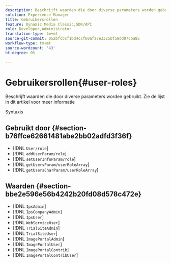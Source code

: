 ```yaml
---
description: Beschrijft waarden die door diverse parameters worden gebruikt. Zie de lijst in dit artikel voor meer informatie
solution: Experience Manager
title: Gebruikersrollen
feature: Dynamic Media Classic,SDK/API
role: Developer,Administrator
translation-type: tm+mt
source-git-commit: 052bfcbcf1bd4ccf60afa7e3325bf58dd07cba85
workflow-type: tm+mt
source-wordcount: '43'
ht-degree: 0%

---
```



# Gebruikersrollen{#user-roles}

Beschrijft waarden die door diverse parameters worden gebruikt. Zie de lijst in dit artikel voor meer informatie

Syntaxis

## Gebruikt door {#section-b76ffce62661481abe2bb02adfd3f36f}

* [!DNL `User/role`]
* [!DNL `addUserParam/role`]
* [!DNL `setUserInfoParam/role`]
* [!DNL `getUsersParam/userRoleArray`]
* [!DNL `getUsersCharParam/userRoleArray`]

## Waarden {#section-bbe2e596e56b4242b20fd08d578c472e}

* [!DNL `IpsAdmin`]
* [!DNL `IpsCompanyAdmin`]
* [!DNL `IpsUser`]
* [!DNL `WebServiceUser`]
* [!DNL `TrialSiteAdmin`]
* [!DNL `TrialSiteUser`]
* [!DNL `ImagePortalAdmin`]
* [!DNL `ImagePortalUser`]
* [!DNL `ImagePortalContrib`]
* [!DNL `ImagePortalContribUser`]

